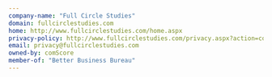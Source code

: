 ```yaml
---
company-name: "Full Circle Studies"
domain: fullcirclestudies.com
home: http://www.fullcirclestudies.com/home.aspx
privacy-policy: http://www.fullcirclestudies.com/privacy.aspx?action=cookieTest&trackid=-1&sitegroup=18&siteid=10100&languageid=1
email: privacy@fullcirclestudies.com
owned-by: comScore
member-of: "Better Business Bureau"
---
```





